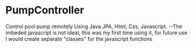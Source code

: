 # PumpController
 Control pool pump remotely
Using Java JPA, Html, Css, Javascript.
--The imbeded javascript is not ideal, this was my first time using it, for future use I would create separate "classes" for the javascript functions
